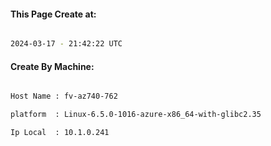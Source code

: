
   
#### This Page Create at:

```bash

2024-03-17 - 21:42:22 UTC

```

#### Create By Machine:

```bash

Host Name : fv-az740-762

platform  : Linux-6.5.0-1016-azure-x86_64-with-glibc2.35

Ip Local  : 10.1.0.241

```

